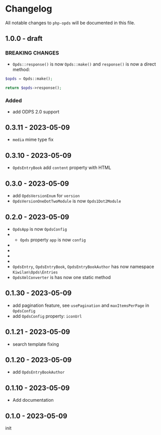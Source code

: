 # Changelog

All notable changes to `php-opds` will be documented in this file.

## 1.0.0 - draft

### BREAKING CHANGES

-   `Opds::response()` is now `Opds::make()` and `response()` is now a direct method:

```php
$opds = Opds::make();

return $opds->response();
```

### Added

-   add ODPS 2.0 support

## 0.3.11 - 2023-05-09

-   `media` mime type fix

## 0.3.10 - 2023-05-09

-   `OpdsEntryBook` add `content` property with HTML

## 0.3.0 - 2023-05-09

-   add `OpdsVersionEnum` for `version`
-   `OpdsVersionOneDotTwoModule` is now `Opds1Dot2Module`

## 0.2.0 - 2023-05-09

-   `OpdsApp` is now `OpdsConfig`
-   -   `Opds` property `app` is now `config`
-
-
-
-
-   `OpdsEntry`, `OpdsEntryBook`, `OpdsEntryBookAuthor` has now namespace `Kiwilan\Opds\Entries`
-   `OpdsXmlConverter` is has now one static method

## 0.1.30 - 2023-05-09

-   add pagination feature, see `usePagination` and `maxItemsPerPage` in `OpdsConfig`
-   add `OpdsConfig` property: `iconUrl`

## 0.1.21 - 2023-05-09

-   search template fixing

## 0.1.20 - 2023-05-09

-   add `OpdsEntryBookAuthor`

## 0.1.10 - 2023-05-09

-   Add documentation

## 0.1.0 - 2023-05-09

init
